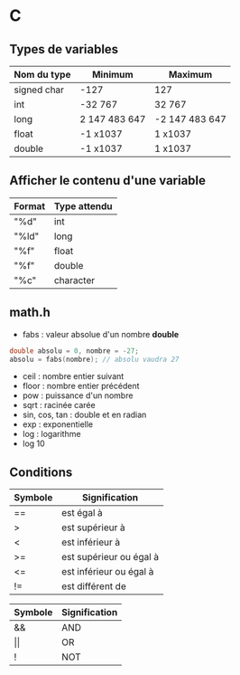 # C
## Types de variables

| Nom du type | Minimum       | Maximum        |
|-------------|---------------|----------------|
| signed char | -127          | 127            |
| int         | -32 767       | 32 767         |
| long        | 2 147 483 647 | -2 147 483 647 |
| float       | -1 x1037      | 1 x1037        |
| double      | -1 x1037      | 1 x1037        |

## Afficher le contenu d'une variable

| Format | Type attendu |
|--------|--------------|
| "%d"   | int          |
| "%ld"  | long         |
| "%f"   | float        |
| "%f"   | double       |
| "%c"   | character    |

## math.h

* fabs : valeur absolue d'un nombre **double**
```c
double absolu = 0, nombre = -27;  
absolu = fabs(nombre); // absolu vaudra 27
```
* ceil : nombre entier suivant
* floor : nombre entier précédent
* pow : puissance d'un nombre
* sqrt : racinée carée
* sin, cos, tan : double et en radian
* exp : exponentielle
* log : logarithme
* log 10

## Conditions

| Symbole | Signification           |
|---------|-------------------------|
| ==      | est égal à              |
| >       | est supérieur à         |
| <       | est inférieur à         |
| >=      | est supérieur ou égal à |
| <=      | est inférieur ou égal à |
| !=      | est différent de        |

| Symbole | Signification |
|---------|---------------|
| &&      | AND           |
| \|\|    | OR            |
| !       | NOT           |

